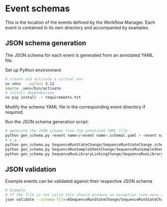 # Event schemas

This is the location of the events defined by the Workflow Manager.
Each event is contained in its own directory and accompanied by examples.

## JSON schema generation

The JSON schema for each event is generated from an annotated YAML file.


Set up Python environment

```bash
# create and activate a virtual env
uv venv  --python 3.12
source .venv/bin/activate
# install dependencies
uv pip install -r requirements.txt
```

Modify the schema YAML file in the corresponding event directory if required.

Run the JSON schema generation script:

```bash
# generate the JSON schema from the annotated YAML file
python gen_schema.py <event name>/<event name>.schemal.yaml > <event name>/<event name>.schema.json
# e.g.:
python gen_schema.py SequenceRunStateChange/SequenceRunStateChange.schema.yaml > SequenceRunStateChange/SequenceRunStateChange.schema.json
python gen_schema.py SequenceRunSampleSheetChange/SequenceRunSampleSheetChange.schema.yaml > SequenceRunSampleSheetChange/SequenceRunSampleSheetChange.schema.json
python gen_schema.py SequenceRunLibraryLinkingChange/SequenceRunLibraryLinkingChange.schema.yaml > SequenceRunLibraryLinkingChange/SequenceRunLibraryLinkingChange.schema.json

```


## JSON validation

Example events can be validated against their respective JSON schema

```bash
# Example
# If the file is not valid this should produce an exception (non-zero return code)
json validate --schema-file=ASequenceRunStateChange/SequenceRunStateChange.schema.json --document-file=SequenceRunStateChange/examples/SRSC__started.json
```
